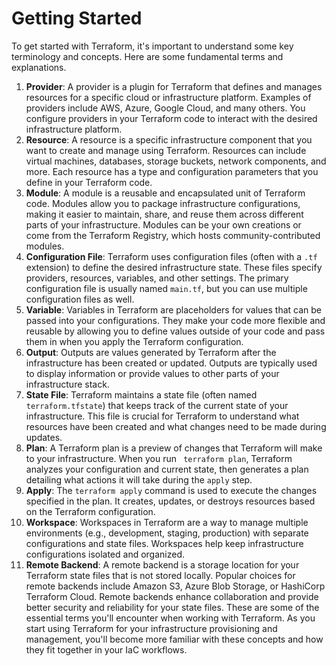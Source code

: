 # Getting Started

To get started with Terraform, it's important to understand some key terminology and concepts. 
Here are some fundamental terms and explanations.
1. **Provider**: A provider is a plugin for Terraform that defines and manages resources for a specific cloud or infrastructure platform. 
Examples of providers include AWS, Azure, Google Cloud, and many others. 
You configure providers in your Terraform code to interact with the desired infrastructure platform.
2. **Resource**: A resource is a specific infrastructure component that you want to create and manage using Terraform.
Resources can include virtual machines, databases, storage buckets, network components, and more. Each resource has a
type and configuration parameters that you define in your Terraform code.
3. **Module**: A module is a reusable and encapsulated unit of Terraform code. Modules allow you to package infrastructure
configurations, making it easier to maintain, share, and reuse them across different parts of your infrastructure.
Modules can be your own creations or come from the Terraform Registry, which hosts community-contributed modules.
4. **Configuration File**: Terraform uses configuration files (often with a `.tf` extension) to define the desired
infrastructure state. These files specify providers, resources, variables, and other settings. The primary configuration
file is usually named `main.tf`, but you can use multiple configuration files as well.
5. **Variable**: Variables in Terraform are placeholders for values that can be passed into your configurations.
They make your code more flexible and reusable by allowing you to define values outside of your code and pass them in
when you apply the Terraform configuration.
6. **Output**: Outputs are values generated by Terraform after the infrastructure has been created or updated.
Outputs are typically used to display information or provide values to other parts of your infrastructure stack.
7. **State File**: Terraform maintains a state file (often named `terraform.tfstate`) that keeps track of the current
state of your infrastructure. This file is crucial for Terraform to understand what resources have been created and
what changes need to be made during updates.
8. **Plan**: A Terraform plan is a preview of changes that Terraform will make to your infrastructure. When you run `
terraform plan`, Terraform analyzes your configuration and current state, then generates a plan detailing what actions
it will take during the `apply` step.
9. **Apply**: The `terraform apply` command is used to execute the changes specified in the plan. It creates, updates,
or destroys resources based on the Terraform configuration.
10. **Workspace**: Workspaces in Terraform are a way to manage multiple environments (e.g., development, staging, production)
with separate configurations and state files. Workspaces help keep infrastructure configurations isolated and organized.
11. **Remote Backend**: A remote backend is a storage location for your Terraform state files that is not stored locally.
Popular choices for remote backends include Amazon S3, Azure Blob Storage, or HashiCorp Terraform Cloud. Remote backends
enhance collaboration and provide better security and reliability for your state files.
These are some of the essential terms you'll encounter when working with Terraform. As you start using Terraform for your
infrastructure provisioning and management, you'll become more familiar with these concepts and how they fit together in
your IaC workflows.
